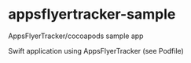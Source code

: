 # appsflyertracker-sample
AppsFlyerTracker/cocoapods sample app

Swift application using AppsFlyerTracker (see Podfile)
